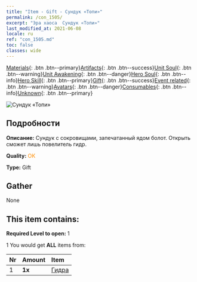 ```yaml
---
title: "Item - Gift - Сундук «Топи»"
permalink: /con_1505/
excerpt: "Эра хаоса  Сундук «Топи»"
last_modified_at: 2021-06-08
locale: ru
ref: "con_1505.md"
toc: false
classes: wide
---
```

 [Materials](/ItemsRU/){: .btn .btn--primary}[Artifacts](/ItemsRU/Artifacts/){: .btn .btn--success}[Unit Soul](/ItemsRU/UnitSoul/){: .btn .btn--warning}[Unit Awakening](/ItemsRU/UnitAwakening/){: .btn .btn--danger}[Hero Soul](/ItemsRU/HeroSoul/){: .btn .btn--info}[Hero Skill](/ItemsRU/HeroSkill/){: .btn .btn--primary}[Gift](/ItemsRU/Gift/){: .btn .btn--success}[Event related](/ItemsRU/Events/){: .btn .btn--warning}[Avatars](/ItemsRU/Avatars/){: .btn .btn--danger}[Consumables](/ItemsRU/Consumables/){: .btn .btn--info}[Unknown](/ItemsRU/Unknown/){: .btn .btn--primary}

 ![Сундук «Топи»](/images/t/i_907119.png)

## Подробности
 **Описание:** Сундук с сокровищами, запечатанный ядом болот. Открыть сможет лишь повелитель гидр.

 **Quality:** <span style="color: #FF8C00">OK</span>

 **Type:** Gift

## Gather

  None

## This item contains:

 **Required Level to open:** 1

 1 You would get **ALL** items  from:

  | Nr | Amount |     Item    |
  |:---|:-------|:------------|
  | 1 |  **1x** | [Гидра](/ItemsRU/unt_259/) |  | 
